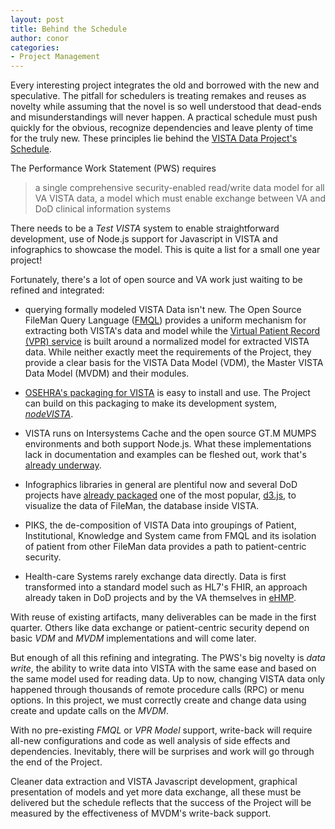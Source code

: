 ```yaml
---
layout: post
title: Behind the Schedule
author: conor
categories:
- Project Management
---
```


Every interesting project integrates the old and borrowed with the new and speculative. The pitfall for schedulers is treating remakes and reuses as novelty while assuming that the novel is so well understood that dead-ends and misunderstandings will never happen. A practical schedule must push quickly for the obvious, recognize dependencies and leave plenty of time for the truly new. These principles lie behind the [VISTA Data Project's Schedule](https://github.com/vistadataproject/documents#deliverables-schedule).

<!--more-->

The Performance Work Statement (PWS) requires

> a single comprehensive security-enabled read/write data model for all VA VISTA data, a model which must enable exchange between VA and DoD clinical information systems

There needs to be a _Test VISTA_ system to enable straightforward development, use of Node.js support for Javascript in VISTA and infographics to showcase the model. This is quite a list for a small one year project!

Fortunately, there's a lot of open source and VA work just waiting to be refined and integrated:

  * querying formally modeled VISTA Data isn't new. The Open Source FileMan Query Language ([FMQL](http://fmql.caregraf.info)) provides a uniform mechanism for extracting both VISTA's data and model while the [Virtual Patient Record (VPR) service](https://github.com/vistadataproject/MVDM/tree/master/VPRModel) is built around a normalized model for extracted VISTA data. While neither exactly meet the requirements of the Project, they provide a clear basis for the VISTA Data Model (VDM), the Master VISTA Data Model (MVDM) and their modules.

  * [OSEHRA's packaging for VISTA](https://github.com/vistadataproject/nodeVISTA/tree/master/osehraVISTA) is easy to install and use. The Project can build on this packaging to make its development system, _[nodeVISTA](https://github.com/vistadataproject/nodeVISTA)_.
  
  * VISTA runs on Intersystems Cache and the open source GT.M MUMPS environments and both support Node.js. What these implementations lack in documentation and examples can be fleshed out, work that's [already underway](https://github.com/vistadataproject/nodeVISTA/tree/master/nodemExamples). 
  
  * Infographics libraries in general are plentiful now and several DoD projects have [already packaged](https://github.com/vistadataproject/infographics) one of the most popular, [d3.js](http://d3js.org/), to visualize the data of FileMan, the database inside VISTA. 
  
  * PIKS, the de-composition of VISTA Data into groupings of Patient, Institutional, Knowledge and System came from FMQL and its isolation of patient from other FileMan data provides a path to patient-centric security.
  
  * Health-care Systems rarely exchange data directly. Data is first transformed into a standard model such as HL7's FHIR, an approach already taken in DoD projects and by the VA themselves in [eHMP](https://github.com/vistadataproject/MVDMmap/issues/1). 

With reuse of existing artifacts, many deliverables can be made in the first quarter. Others like data exchange or patient-centric security depend on basic _VDM_ and _MVDM_ implementations and will come later.

But enough of all this refining and integrating. The PWS's big novelty is _data write_, the ability to write data into VISTA with the same ease and based on the same model used for reading data. Up to now, changing VISTA data only happened through thousands of remote procedure calls (RPC) or menu options. In this project, we must correctly create and change data using create and update calls on the _MVDM_. 

With no pre-existing _FMQL_ or _VPR Model_ support, write-back will require all-new configurations and code as well analysis of side effects and dependencies. Inevitably, there will be surprises and work will go through the end of the Project. 

Cleaner data extraction and VISTA Javascript development, graphical presentation of models and yet more data exchange, all these must be delivered but the schedule reflects that the success of the Project will be measured by the effectiveness of MVDM's write-back support. 
